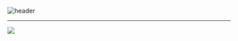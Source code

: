 ![header](https://capsule-render.vercel.app/api?type=venom&color=auto&height=200&text=GITHS&theme=radical&fontSize=90&section=header&animation=fadeIn)
<hr>
<img src="https://img.shields.io/badge/GitHub-20232a.svg?style=for-the-badge&logo=react&logoColor=61DAFB" />

